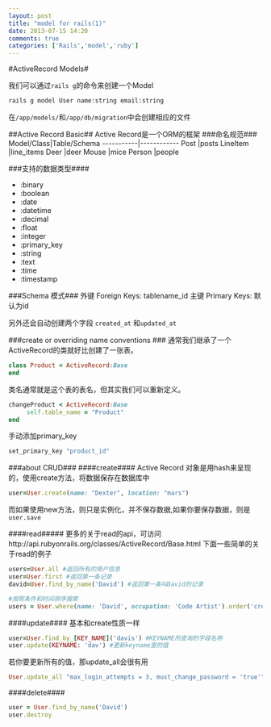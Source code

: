 ```yaml
---
layout: post
title: "model for rails(1)"
date: 2013-07-15 14:20
comments: true
categories: ['Rails','model','ruby']
---
```


#ActiveRecord Models#

我们可以通过`rails g`的命令来创建一个Model
``` bash
rails g model User name:string email:string
```
在`/app/models/`和`/app/db/migration`中会创建相应的文件

##Active Record Basic##
Active Record是一个ORM的框架
###命名规范###
Model/Class|Table/Schema
-----------|------------
Post       |posts
LineItem   |line_items
Deer       |deer
Mouse      |mice
Person     |people

###支持的数据类型####
* :binary
* :boolean
* :date
* :datetime
* :decimal
* :float
* :integer
* :primary_key
* :string
* :text
* :time
* :timestamp

###Schema 模式###
外键 Foreign Keys: tablename_id
主键 Primary Keys: 默认为id

另外还会自动创建两个字段 `created_at` 和`updated_at`


###create or overriding name conventions ###
通常我们继承了一个ActiveRecord的类就好比创建了一张表。
``` ruby Product
class Product < ActiveRecord:Base
end
```
类名通常就是这个表的表名，但其实我们可以重新定义。

``` ruby
changeProduct < ActiveRecord:Base
     self.table_name = "Product"
end
```
手动添加primary_key
``` ruby
set_primary_key "product_id"
```

###about CRUD###
####create####
Active Record 对象是用hash来呈现的，使用create方法，将数据保存在数据库中
``` ruby
user=User.create(name: "Dexter", location: "mars")
```
而如果使用new方法，则只是实例化，并不保存数据,如果你要保存数据，则是`user.save`

####read#####
更多的关于read的api，可访问http://api.rubyonrails.org/classes/ActiveRecord/Base.html
下面一些简单的关于read的例子
``` ruby
users=User.all #返回所有的用户信息
user=User.first #返回第一条记录
david=User.find_by_name('David') #返回第一条叫David的记录

#按照条件和时间排序搜索
users = User.where(name: 'David', occupation: 'Code Artist').order('created_at DESC')
```
####update####
基本和create性质一样
``` ruby
user=User.find_by_[KEY_NAME]('davis') #KEYNAME所查询的字段名称
user.update(KEYNAME: 'dav') #更新keyname里的值
```

若你要更新所有的值，那update_all会很有用

``` ruby
User.update_all "max_login_attempts = 3, must_change_password = 'true'"
```

####delete####
``` ruby
user = User.find_by_name('David')
user.destroy
```

